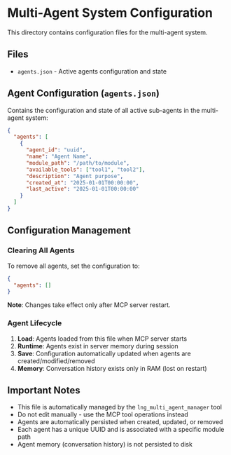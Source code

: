 # Multi-Agent System Configuration

This directory contains configuration files for the multi-agent system.

## Files

- `agents.json` - Active agents configuration and state

## Agent Configuration (`agents.json`)

Contains the configuration and state of all active sub-agents in the multi-agent system:

```json
{
  "agents": [
    {
      "agent_id": "uuid",
      "name": "Agent Name",
      "module_path": "/path/to/module",
      "available_tools": ["tool1", "tool2"],
      "description": "Agent purpose",
      "created_at": "2025-01-01T00:00:00",
      "last_active": "2025-01-01T00:00:00"
    }
  ]
}
```

## Configuration Management

### Clearing All Agents
To remove all agents, set the configuration to:
```json
{
  "agents": []
}
```
**Note**: Changes take effect only after MCP server restart.

### Agent Lifecycle
1. **Load**: Agents loaded from this file when MCP server starts
2. **Runtime**: Agents exist in server memory during session
3. **Save**: Configuration automatically updated when agents are created/modified/removed
4. **Memory**: Conversation history exists only in RAM (lost on restart)

## Important Notes

- This file is automatically managed by the `lng_multi_agent_manager` tool
- Do not edit manually - use the MCP tool operations instead
- Agents are automatically persisted when created, updated, or removed
- Each agent has a unique UUID and is associated with a specific module path
- Agent memory (conversation history) is not persisted to disk
